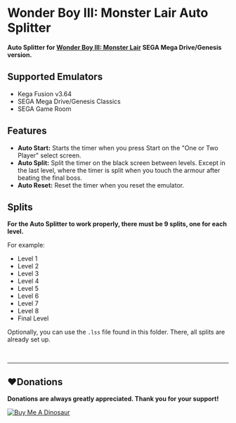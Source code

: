 # Wonder Boy III: Monster Lair Auto Splitter

**Auto Splitter for [Wonder Boy III: Monster Lair](https://en.wikipedia.org/wiki/Wonder_Boy_III:_Monster_Lair) SEGA Mega Drive/Genesis version.**

## Supported Emulators
* Kega Fusion v3.64
* SEGA Mega Drive/Genesis Classics
* SEGA Game Room

## Features
* **Auto Start:** Starts the timer when you press Start on the "One or Two Player" select screen.
* **Auto Split:** Split the timer on the black screen between levels. Except in the last level, where the timer is split when you touch the armour after beating the final boss.
* **Auto Reset:** Reset the timer when you reset the emulator.

## Splits
**For the Auto Splitter to work properly, there must be 9 splits, one for each level.**

For example:
* Level 1
* Level 2
* Level 3
* Level 4
* Level 5
* Level 6
* Level 7
* Level 8
* Final Level

Optionally, you can use the `.lss` file found in this folder. There, all splits are already set up.

<br>

------------
## :heart:Donations
**Donations are always greatly appreciated. Thank you for your support!**

<a href="https://www.buymeacoffee.com/devilquest" target="_blank"><img src="https://i.imgur.com/RHHFQWs.png" alt="Buy Me A Dinosaur"></a>